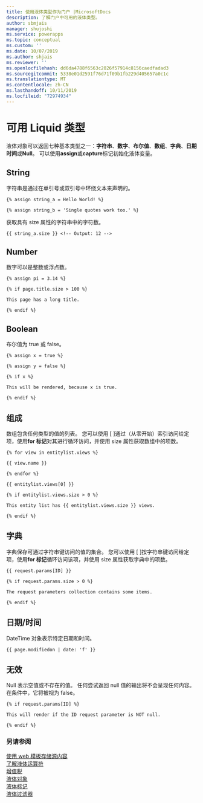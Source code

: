 ```yaml
---
title: 使用液体类型作为门户 |MicrosoftDocs
description: 了解门户中可用的液体类型。
author: sbmjais
manager: shujoshi
ms.service: powerapps
ms.topic: conceptual
ms.custom: ''
ms.date: 10/07/2019
ms.author: shjais
ms.reviewer: ''
ms.openlocfilehash: dd6da4788f6563c2026f57914c8156caedfadad3
ms.sourcegitcommit: 5338e01d2591f76d71f09b1fb229d405657a0c1c
ms.translationtype: MT
ms.contentlocale: zh-CN
ms.lasthandoff: 10/11/2019
ms.locfileid: "72974934"
---
```

# <a name="available-liquid-types"></a>可用 Liquid 类型

液体对象可以返回七种基本类型之一：**字符串**、**数字**、**布尔值**、**数组**、**字典**、**日期时间**或**Null**。 可以使用**assign**或**capture**标记初始化液体变量。

## <a name="string"></a>String

字符串是通过在单引号或双引号中环绕文本来声明的。

```
{% assign string_a = Hello World! %}

{% assign string_b = 'Single quotes work too.' %}
```

获取具有 size 属性的字符串中的字符数。

```
{{ string_a.size }} <!-- Output: 12 -->
```

## <a name="number"></a>Number

数字可以是整数或浮点数。

```
{% assign pi = 3.14 %}

{% if page.title.size > 100 %}

This page has a long title.

{% endif %}
```

## <a name="boolean"></a>Boolean

布尔值为 true 或 false。

```
{% assign x = true %}

{% assign y = false %}

{% if x %}

This will be rendered, because x is true.

{% endif %}
```

## <a name="array"></a>组成

数组包含任何类型的值的列表。 您可以使用 \[ \]通过（从零开始）索引访问给定项，使用**for 标记**对其进行循环访问，并使用 size 属性获取数组中的项数。

```
{% for view in entitylist.views %}

{{ view.name }}

{% endfor %}

{{ entitylist.views[0] }}

{% if entitylist.views.size > 0 %}

This entity list has {{ entitylist.views.size }} views.

{% endif %}
```

## <a name="dictionary"></a>字典

字典保存可通过字符串键访问的值的集合。 您可以使用 \[ \]按字符串键访问给定项，使用**for 标记**循环访问该项，并使用 size 属性获取字典中的项数。

```
{{ request.params[ID] }}

{% if request.params.size > 0 %}

The request parameters collection contains some items.

{% endif %}
```

## <a name="datetime"></a>日期/时间

DateTime 对象表示特定日期和时间。

```
{{ page.modifiedon | date: 'f' }}
```

## <a name="null"></a>无效

Null 表示空值或不存在的值。 任何尝试返回 null 值的输出将不会呈现任何内容。 在条件中，它将被视为 false。

```
{% if request.params[ID] %}

This will render if the ID request parameter is NOT null.

{% endif %}
```

### <a name="see-also"></a>另请参阅

[使用 web 模板存储源内容](store-content-web-templates.md)  
[了解液体运算符](liquid-operators.md)  
[增值税](liquid-conditional-operators.md)  
[液体对象](liquid-objects.md)  
[液体标记](liquid-tags.md)  
[液体过滤器](liquid-filters.md)  